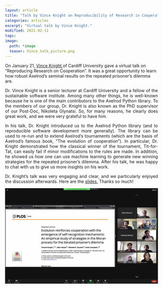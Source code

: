 ```yaml
---
layout: article
title: "Talk by Vince Knight on Reproducibility of Research in Cooperation"
categories: articles
excerpt: "Virtual talk by Vince Knight."
modified: 2021-02-11
tags:
image:
  path: *image
  teaser: Vince_talk_picture.png
---
```


<p align="justify">

On January 21, <a href="https://vknight.org/"> Vince Knight </a> of Cardiff University gave a virtual talk on “Reproducing Research on Cooperation”. It was a great opportunity to learn how robust Axelrod’s seminal results on the repeated prisoner’s dilemma are. 
</p>

<p align="justify">
Dr. Vince Knight is a senior lecturer at Cardiff University and a fellow of the sustainable software institute. Among many other things, he is well-known because he is one of the main contributors to the Axelrod Python library. To the members of our group, Dr. Knight is also known as the PhD supervisor of our Post-Doc, Nikoleta Glynatsi. So, for many reasons, he clearly does great work, and we were very grateful to have him.
</p>

<p align="justify">
In his talk, Dr. Knight introduced us to the Axelrod Python library (and to reproducible software development more generally). The library can be used to re-run and to extend Axelrod’s tournaments (which are the basis of Axelrod’s famous book, “The evolution of cooperation”). In particular, Dr. Knight demonstrated how the classical winner of the tournament, Tit-for-Tat, can easily fail if minor modifications to the rules are made. In addition, he showed us how one can use machine learning to generate new winning strategies for the repeated prisoner’s dilemma. After his talk, he was happy to chat with us to give us more insights on his work. 
</p>

<p align="justify">
Dr. Knight’s talk was very engaging and clear, and we particularly enjoyed the discussion afterwards. Here are the <a href="https://vknight.org/speak/2021-01-21-reproducing-research-on-cooperation/main.pdf"> slides.</a>
Thanks so much! 
</p>

<img src="../../images/Vince_talk_picture.png" class="center" style="width:800px">
